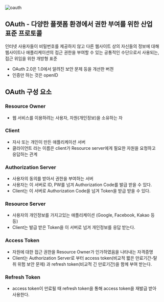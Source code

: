 ![oauth](https://github.com/venh312/concept-description/assets/13326651/d5f28488-28a2-4efa-b97a-b0d00a356e04)

## OAuth - 다양한 플랫폼 환경에서 권한 부여를 위한 산업 표준 프로토콜
인터넷 사용자들이 비밀번호를 제공하지 않고 다른 웹사이트 상의 자신들의 정보에 대해 웹사이트나 애플리케이션의 접근 권한을 부여할 수 있는 공통적인 수단으로서 사용되는, 접근 위임을 위한 개방형 표준

- OAuth 2.0은 1.0에서 알려진 보안 문제 등을 개선한 버젼   
- 인증만 하는 것은 openID

## OAuth 구성 요소
### Resource Owner	
- 웹 서비스를 이용하려는 사용자, 자원(개인정보)을 소유하는 자
### Client
- 자사 또는 개인이 만든 애플리케이션 서버
- 클라이언트 라는 이름은 client가 Resource server에게 필요한 자원을 요청하고 응답하는 관계
### Authorization Server	
- 사용자의 동의를 받아서 권한을 부여하는 서버
- 사용자는 이 서버로 ID, PW를 넘겨 Authorization Code를 발급 받을 수 있다.
- Client는 이 서버로 Authorization Code을 넘겨 Token을 받급 받을 수 있다.
### Resource Server	
- 사용자의 개인정보를 가지고있는 애플리케이션 (Google, Facebook, Kakao 등등)
- Client는 발급 받은 Token을 이 서버로 넘겨 개인정보를 응답 받는다.
### Access Token	
- 자원에 대한 접근 권한을 Resource Owner가 인가하였음을 나타내는 자격증명
- Client는 Authorization Server로 부터 access token(비교적 짧은 만료기간-탈취 위험 보안 문제) 과 refresh token(비교적 긴 만료기간)을 함께 부여 받는다.
### Refresh Token	
- access token이 만료될 때 refresh token을 통해 access token을 재발급 받아 사용한다.
